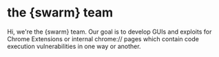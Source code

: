 # the {swarm} team

Hi, we're the {swarm} team.
Our goal is to develop GUIs and exploits for Chrome Extensions or internal chrome:// pages which contain code execution vulnerabilities in one way or another.
